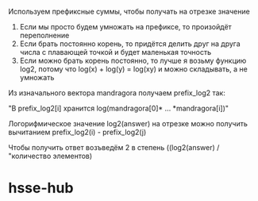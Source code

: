 Используем префиксные суммы, чтобы получать на отрезке значение
1. Если мы просто будем умножать на префиксе, то произойдёт переполнение
2. Если брать постоянно корень, то придётся делить друг на друга числа с плавающей точкой и будет маленькая точность
3. Если можно брать корень постоянно, то лучше я возьму функцию log2, потому что log(x) + log(y) = log(xy) и можно складывать, а не умножать

Из изначального вектора mandragora получаем prefix_log2 так:

"В prefix_log2[i] хранится log(mandragora[0]* ... *mandragora[i])"

Логорифмическое значение log2(answer) на отрезке можно получить вычитанием prefix_log2(i) - prefix_log2(j) 

Чтобы получить ответ возъведём 2 в степень ((log2(answer) / "количество элементов)
# hsse-hub
